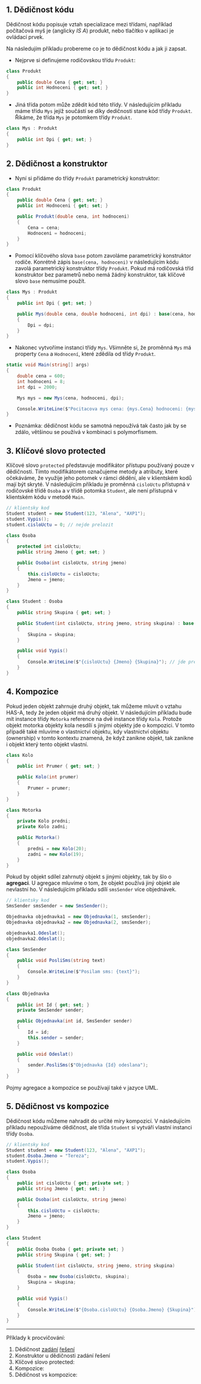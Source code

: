 ## 1. Dědičnost kódu

Dědičnost kódu popisuje vztah specializace mezi třídami, například počítačová myš je (anglicky *IS A*) produkt, nebo tlačítko v aplikaci je ovládací prvek. 

Na následujím příkladu probereme co je to dědičnost kódu a jak ji zapsat. 

* Nejprve si definujeme rodičovskou třídu `Produkt`:
```cs 
class Produkt
{
    public double Cena { get; set; }
    public int Hodnoceni { get; set; }
}
```
* Jiná třída potom může zdědit kód této třídy. V následujícím příkladu máme třídu `Mys` jejíž součástí se díky dedičnosti stane kód třídy `Produkt`. Říkáme, že třída `Mys` je potomkem třídy `Produkt`. 

```cs 
class Mys : Produkt
{
    public int Dpi { get; set; }
}
```

## 2. Dědičnost a konstruktor

* Nyní si přidáme do třídy `Produkt` parametrický konstruktor:
```cs 
class Produkt
{
    public double Cena { get; set; }
    public int Hodnoceni { get; set; }

    public Produkt(double cena, int hodnoceni)
    {
        Cena = cena;
        Hodnoceni = hodnoceni;
    }
}
```
* Pomocí klíčového slova `base` potom zavoláme parametrický konstruktor rodiče. Konrétně zápis `base(cena, hodnoceni)` v následujícím kódu zavolá parametrický konstruktor třídy `Produkt`. Pokud má rodičovská tříd konstruktor bez parametrů nebo nemá žádný konstruktor, tak klíčové slovo `base` nemusíme použít.

```cs 
class Mys : Produkt
{
    public int Dpi { get; set; }

    public Mys(double cena, double hodnoceni, int dpi) : base(cena, hodnoceni)
    {
        Dpi = dpi;
    }
}
```

* Nakonec vytvoříme instanci třídy `Mys`. Všimněte si, že proměnná `Mys` má property `Cena` a `Hodnocení`, které zdědila od třídy `Produkt`.
```cs 
static void Main(string[] args)
{
    double cena = 600;
    int hodnoceni = 8;
    int dpi = 2000;

    Mys mys = new Mys(cena, hodnoceni, dpi);

    Console.WriteLine($"Pocitacova mys cena: {mys.Cena} hodnoceni: {mys.Hodnoceni} dpi: {mys.Dpi}");
}
```
* Poznámka: dědičnost kódu se samotná nepoužívá tak často jak by se zdálo, většinou se používá v kombinaci s polymorfismem.

## 3. Klíčové slovo protected

Klíčové slovo `protected` představuje modifikátor přístupu používaný pouze v dědičnosti. Tímto modifikátorem označujeme metody a atributy, které očekáváme, že využije jeho potomek v rámci dědění, ale v klientském kodů mají být skryté. V následujícím příkladu je proměnná `cisloUctu` přístupná v rodičovské třídě `Osoba` a v třídě potomka `Student`, ale není přístupná v klientském kódu v metodě `Main`.

```cs 
// klientsky kod
Student student = new Student(123, "Alena", "AXP1");
student.Vypis();
student.cisloUctu = 0; // nejde prelozit

class Osoba
{
    protected int cisloUctu;
    public string Jmeno { get; set; }

    public Osoba(int cisloUctu, string jmeno)
    {
        this.cisloUctu = cisloUctu;
        Jmeno = jmeno;
    }
}

class Student : Osoba
{
    public string Skupina { get; set; }

    public Student(int cisloUctu, string jmeno, string skupina) : base(cisloUctu, jmeno)
    {
        Skupina = skupina;
    }

    public void Vypis()
    {
        Console.WriteLine($"{cisloUctu} {Jmeno} {Skupina}"); // jde prelozit
    }
}
```
## 4. Kompozice

Pokud jeden objekt zahrnuje druhý objekt, tak můžeme mluvit o vztahu HAS-A, tedy že jeden objekt má druhý objekt. V následujícím příkladu bude mít instance třídy `Motorka` reference na dvě instance třídy `Kola`. Protože objekt motorka objekty kola nesdílí s jinými objekty jde o kompozici. V tomto případě také mluvíme o vlastnictví objektu, kdy vlastnictví objektu (ownership) v tomto kontextu znamená, že když zanikne objekt, tak zanikne i objekt který tento objekt vlastní. 

```cs 
class Kolo
{
    public int Prumer { get; set; }

    public Kolo(int prumer)
    {
        Prumer = prumer;
    }
}

class Motorka
{
    private Kolo predni;
    private Kolo zadni;

    public Motorka()
    {
        predni = new Kolo(20);
        zadni = new Kolo(19);
    }
}
```
Pokud by objekt sdílel zahrnutý objekt s jinými objekty, tak by šlo o **agregaci**. U agregace mluvíme o tom, že objekt používá jiný objekt ale nevlastní ho. V následujícím příkladu sdílí `smsSender` více objednávek.

```cs 
// klientsky kod
SmsSender smsSender = new SmsSender();

Objednavka objednavka1 = new Objednavka(1, smsSender);
Objednavka objednavka2 = new Objednavka(2, smsSender);

objednavka1.Odeslat();
objednavka2.Odeslat();

class SmsSender
{
    public void PosliSms(string text)
    {
        Console.WriteLine($"Posilam sms: {text}");
    }
}

class Objednavka
{
    public int Id { get; set; }
    private SmsSender sender;

    public Objednavka(int id, SmsSender sender)
    {
        Id = id;
        this.sender = sender;
    }

    public void Odeslat()
    {
        sender.PosliSms($"Objednavka {Id} odeslana");
    }
}
```
Pojmy agregace a kompozice se používají také v jazyce UML.

## 5. Dědičnost vs kompozice

Dědičnost kódu můžeme nahradit do určité míry kompozicí. V následujícím příkladu nepoužíváme dědičnost, ale třída `Student` si vytváří vlastní instanci třídy `Osoba`.

```cs 
// klientsky kod
Student student = new Student(123, "Alena", "AXP1");
student.Osoba.Jmeno = "Tereza";
student.Vypis();

class Osoba
{
    public int cisloUctu { get; private set; }
    public string Jmeno { get; set; }

    public Osoba(int cisloUctu, string jmeno)
    {
        this.cisloUctu = cisloUctu;
        Jmeno = jmeno;
    }
}

class Student 
{
    public Osoba Osoba { get; private set; }
    public string Skupina { get; set; }

    public Student(int cisloUctu, string jmeno, string skupina)
    {
        Osoba = new Osoba(cisloUctu, skupina);
        Skupina = skupina;
    }

    public void Vypis()
    {
        Console.WriteLine($"{Osoba.cisloUctu} {Osoba.Jmeno} {Skupina}"); 
    }
}
```
---
Příklady k procvičování:
1. Dědičnost [zadání](1_dedicnost_zadani.cs) [řešení](1_dedicnost_reseni.cs)
2. Konstruktor u dědičnosti zadání řešení
3. Klíčové slovo protected:
4. Kompozice:
5. Dědičnost vs kompozice:

